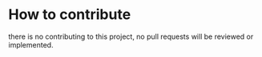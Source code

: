 # How to contribute

there is no contributing to this project, no pull requests will be reviewed or implemented.
